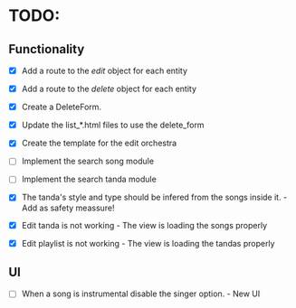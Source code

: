 # TODO:

## Functionality
- [x] Add a route to the *edit* object for each entity
- [x] Add a route to the *delete* object for each entity
- [x] Create a DeleteForm.
- [x] Update the list_*.html files to use the delete_form
- [x] Create the template for the edit orchestra
- [ ] Implement the search song module
- [ ] Implement the search tanda module
- [x] The tanda's style and type should be infered from the songs inside it. - Add as safety meassure! 

- [x] Edit tanda is not working -  The view is loading the songs properly
- [x] Edit playlist is not working - The view is loading the tandas properly

## UI
- [ ] When a song is instrumental disable the singer option. - New UI

